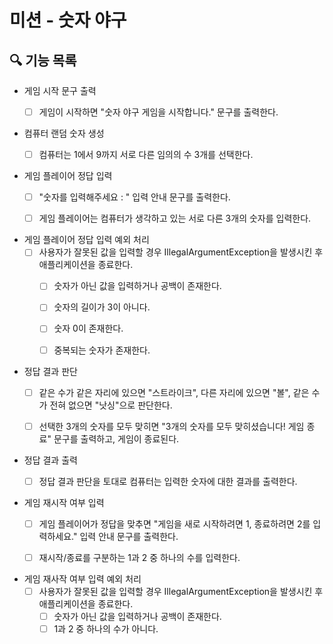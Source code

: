 # 미션 - 숫자 야구

## 🔍 기능 목록

- 게임 시작 문구 출력
    - [ ] 게임이 시작하면 "숫자 야구 게임을 시작합니다." 문구를 출력한다.


- 컴퓨터 랜덤 숫자 생성
    - [ ] 컴퓨터는 1에서 9까지 서로 다른 임의의 수 3개를 선택한다.


- 게임 플레이어 정답 입력
    - [ ] "숫자를 입력해주세요 : " 입력 안내 문구를 출력한다.
    - [ ] 게임 플레이어는 컴퓨터가 생각하고 있는 서로 다른 3개의 숫자를 입력한다.


- 게임 플레이어 정답 입력 예외 처리
    - [ ] 사용자가 잘못된 값을 입력할 경우 IllegalArgumentException을 발생시킨 후 애플리케이션을 종료한다.
        - [ ] 숫자가 아닌 값을 입력하거나 공백이 존재한다.
        - [ ] 숫자의 길이가 3이 아니다.
        - [ ] 숫자 0이 존재한다.
        - [ ] 중복되는 숫자가 존재한다.


- 정답 결과 판단
    - [ ] 같은 수가 같은 자리에 있으면 "스트라이크", 다른 자리에 있으면 "볼", 같은 수가 전혀 없으면 "낫싱"으로 판단한다.
    - [ ] 선택한 3개의 숫자를 모두 맞히면 "3개의 숫자를 모두 맞히셨습니다! 게임 종료" 문구를 출력하고, 게임이 종료된다.


- 정답 결과 출력
    - [ ] 정답 결과 판단을 토대로 컴퓨터는 입력한 숫자에 대한 결과를 출력한다.


- 게임 재시작 여부 입력
    - [ ] 게임 플레이어가 정답을 맞추면 "게임을 새로 시작하려면 1, 종료하려면 2를 입력하세요." 입력 안내 문구를 출력한다.
    - [ ] 재시작/종료를 구분하는 1과 2 중 하나의 수를 입력한다.


- 게임 재사작 여부 입력 예외 처리
    - [ ] 사용자가 잘못된 값을 입력할 경우 IllegalArgumentException을 발생시킨 후 애플리케이션을 종료한다.
        - [ ] 숫자가 아닌 값을 입력하거나 공백이 존재한다.
        - [ ] 1과 2 중 하나의 수가 아니다.